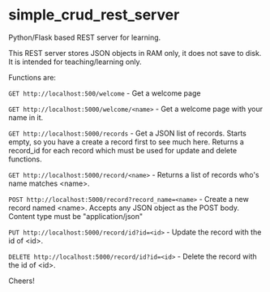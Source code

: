 # simple_crud_rest_server
Python/Flask based REST server for learning.

This REST server stores JSON objects in RAM only, it does not save to disk. It is intended for teaching/learning only. 

Functions are:

  `GET http://localhost:500/welcome` - Get a welcome page

  `GET http://localhost:5000/welcome/<name>` - Get a welcome page with your name in it.
  
  `GET http://localhost:5000/records` - Get a JSON list of records. Starts empty, so you have a create a record first to see much here.
                                    Returns a record_id for each record which must be used for update and delete functions.
  
  `GET http://localhost:5000/record/<name>` - Returns a list of records who's name matches &lt;name&gt;.
 
  `POST http://localhost:5000/record?record_name=<name>` - Create a new record named &lt;name&gt;. Accepts any JSON object as the POST body. Content type
                                                        must be "application/json"
  
  `PUT http://localhost:5000/record/id?id=<id>` - Update the record with the id of &lt;id&gt;.
  
  `DELETE http://localhost:5000/record/id?id=<id>` - Delete the record with the id of &lt;id&gt;.
  
  
Cheers!
